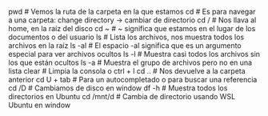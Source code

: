 pwd # Vemos la ruta de la carpeta en la que estamos
cd # Es para navegar a una carpeta: change directory -> cambiar de directorio
cd / # Nos llava al home, en la raíz del disco
cd ~ # ~ significa que estamos en el lugar de los documentos o del usuario
ls # Lista los archivos, nos muestra todos los archivos en la raíz
ls -al # El espacio -al significa que es un argumento especial para ver archivos ocultos
ls -l # Muestra casi todos los archivos sin los que están ocultos
ls -a # Muestra el grupo de archivos pero no en una lista
clear # Limpia la consola o ctrl + l
cd .. # Nos devuelve a la carpeta anterior
cd U + tab # Para un autocompletado o para buscar una referencia
cd /D # Cambiamos de disco en window
df -h # Muestra todos los directorios en Ubuntu
cd /mnt/d # Cambia de directorio usando WSL Ubuntu en window
